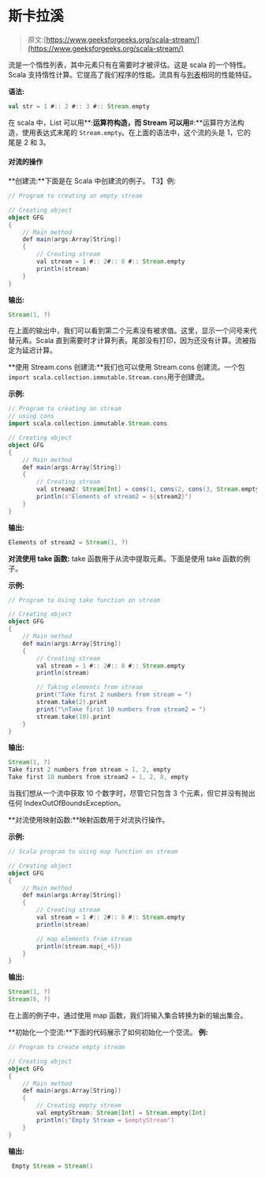 # 斯卡拉溪

> 原文:[https://www.geeksforgeeks.org/scala-stream/](https://www.geeksforgeeks.org/scala-stream/)

流是一个惰性列表，其中元素只有在需要时才被评估。这是 scala 的一个特性。Scala 支持惰性计算。它提高了我们程序的性能。流具有与[列表](https://www.geeksforgeeks.org/scala-lists/)相同的性能特征。

**语法:**

```scala
val str = 1 #:: 2 #:: 3 #:: Stream.empty
```

在 scala 中，List 可以用**:**运算符构造，而 Stream 可以用**#:**运算符方法构造，使用表达式末尾的 `Stream.empty`。在上面的语法中，这个流的头是 1，它的尾是 2 和 3。

#### 对流的操作

**创建流:**下面是在 Scala 中创建流的例子。
T3】例:

```scala
// Program to creating an empty stream

// Creating object
object GFG
{ 
    // Main method
    def main(args:Array[String])
    { 
        // Creating stream
        val stream = 1 #:: 2#:: 8 #:: Stream.empty 
        println(stream) 
    } 
}
```

**输出:**

```scala
Stream(1, ?)
```

在上面的输出中，我们可以看到第二个元素没有被求值。这里，显示一个问号来代替元素。Scala 直到需要时才计算列表。尾部没有打印，因为还没有计算。流被指定为延迟计算。

**使用 Stream.cons 创建流:**我们也可以使用 Stream.cons 创建流。一个包`import scala.collection.immutable.Stream.cons`用于创建流。

**示例:**

```scala
// Program to creating an stream
// using cons
import scala.collection.immutable.Stream.cons

// Creating object
object GFG
{ 
    // Main method
    def main(args:Array[String])
    { 
        // Creating stream
        val stream2: Stream[Int] = cons(1, cons(2, cons(3, Stream.empty) ) )
        println(s"Elements of stream2 = ${stream2}")
    } 
}
```

**输出:**

```scala
Elements of stream2 = Stream(1, ?)
```

**对流使用 take 函数:** take 函数用于从流中提取元素。下面是使用 take 函数的例子。

**示例:**

```scala
// Program to Using take function on stream

// Creating object
object GFG
{ 
    // Main method
    def main(args:Array[String])
    { 
        // Creating stream
        val stream = 1 #:: 2#:: 8 #:: Stream.empty 
        println(stream) 

        // Taking elements from stream
        print("Take first 2 numbers from stream = ")
        stream.take(2).print
        print("\nTake first 10 numbers from stream2 = ")
        stream.take(10).print
    } 
}
```

**输出:**

```scala
Stream(1, ?)
Take first 2 numbers from stream = 1, 2, empty
Take first 10 numbers from stream2 = 1, 2, 8, empty
```

当我们想从一个流中获取 10 个数字时，尽管它只包含 3 个元素，但它并没有抛出任何 IndexOutOfBoundsException。

**对流使用映射函数:**映射函数用于对流执行操作。

**示例:**

```scala
// Scala program to using map function on stream

// Creating object
object GFG
{ 
    // Main method
    def main(args:Array[String])
    { 
        // Creating stream
        val stream = 1 #:: 2#:: 8 #:: Stream.empty 
        println(stream) 

        // map elements from stream
        println(stream.map{_+5}) 
    } 
}
```

**输出:**

```scala
Stream(1, ?)
Stream(6, ?)
```

在上面的例子中，通过使用 map 函数，我们将输入集合转换为新的输出集合。

**初始化一个空流:**下面的代码展示了如何初始化一个空流。
**例:**

```scala
// Program to create empty stream

// Creating object
object GFG
{ 
    // Main method
    def main(args:Array[String])
    { 
        // Creating empty stream
        val emptyStream: Stream[Int] = Stream.empty[Int]
        println(s"Empty Stream = $emptyStream")
    } 
}
```

**输出:**

```scala
 Empty Stream = Stream()
```
